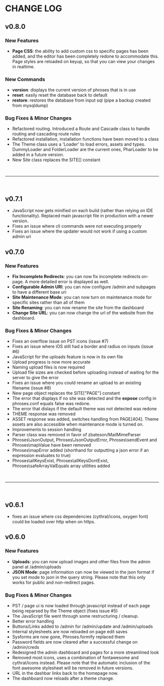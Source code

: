 # CHANGE LOG

## v0.8.0
### New Features
 - **Page CSS**: the ability to add custom css to specific pages has been added, and the editor has been completely redone to accommodate this. Page styles are reloaded on keyup, so that you can view your changes in realtime.
### New Commands
 - **version**: displays the current version of phroses that is in use
 - **reset**: easily reset the database back to default
 - **restore**: restores the database from input sql (pipe a backup created from mysqldump)
### Bug Fixes & Minor Changes
 - Refactored routing.  Introduced a Route and Cascade class to handle routing and cascading route rules
 - Refactored installation, installation functions have been moved to a class
 - The Theme class uses a 'Loader' to load errors, assets and types.  DummyLoader and FolderLoader are the current ones, PharLoader to be added in a future version.
- New Site class replaces the SITE[] constant

<br />

---

<br />

## v0.7.1 
- JavaScript now gets minified on each build (rather than relying on IDE functionality).  Replaced main javascript file in production with a newer version.
- Fixes an issue where cli commands were not executing properly
- Fixes an issue where the updater would not work if using a custom admin uri


## v0.7.0
### New Features
- **Fix Incomplete Redirects**: you can now fix incomplete redirects on-page.  A more detailed error is displayed as well.
- **Configurable Admin URI**: you can now configure /admin and subpages to have a different base uri
- **Site Maintenance Mode**: you can now turn on maintenance mode for specific sites rather than all of them
- **Site Renaming**: you can now rename the site from the dashboard
- **Change Site URL**: you can now change the url of the website from the dashboard.  
### Bug Fixes & Minor Changes
- Fixes an overflow issue on PST icons (issue #7)
- Fixes an issue where iOS still had a border and radius on inputs (issue #6)
- JavaScript for the uploads feature is now in its own file
- Upload progress is now more accurate
- Naming upload files is now required
- Upload file sizes are checked before uploading instead of waiting for the server to give the error
- Fixes an issue where you could rename an upload to an existing filename (issue #8)
- New page object replaces the SITE["PAGE"] constant
- The error that displays if no site was detected and the **expose** config in phroses.conf equals false was redone.
- The error that dislays if the default theme was not detected was redone
- THEME response was removed
- ASSET response was added, switches handling from PAGE[404].  Theme assets are also accessible when maintenance mode is turned on.
- Improvements to session handling
- Parser class was removed in favor of zbateson/MailMimeParser
- Phroses\JsonOutput, Phroses\JsonOutputError, Phroses\sendEvent and Phroses\mapValue have been removed
- Phroses\mapError added (shorthand for outputting a json error if an expression evaluates to true)
- Phroses\allKeysExist, Phroses\allKeysDontExist, Phroses\safeArrayValEquals array utilities added

<br />

---

<br />

## v0.6.1
- fixes an issue where css dependencies (cythral/icons, oxygen font) could be loaded over http when on https.  

## v0.6.0
### New Features
- **Uploads**: you can now upload images and other files from the admin panel at /admin/uploads
- **JSON Mode**: page information can now be viewed in the json format if you set mode to json in the query string.  Please note that this only works for public and non-redirect pages.
### Bug Fixes & Minor Changes
- PST / page ui is now loaded through javascript instead of each page being reparsed by the Theme object (fixes issue #5)
- The JavaScript file went through some restructuring / cleanup.
- Better error handling
- Buttons/Links added to /admin for /admin/update and /admin/uploads
- Internal stylesheets are now reloaded on page edit saves
- Sysforms are now gone, Phroses.formify replaced them
- Password fields are now cleared after a successful change on /admin/creds
- Redesigned the admin dashboard and pages for a more streamlined look
- Removed most icons, uses a combination of fontawesome and cythral/icons instead.  Please note that the automatic inclusion of the font awesome stylesheet will be removed in future versions.
- URL in the dashbar links back to the homepage now.
- The dashboard now reloads after a theme change.







